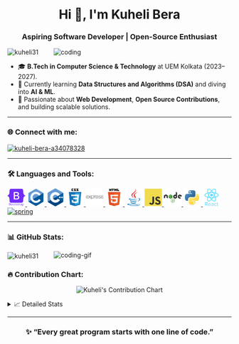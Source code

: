 <h1 align="center">Hi 👋, I'm Kuheli Bera</h1>
<h3 align="center">Aspiring Software Developer | Open-Source Enthusiast</h3>

<img align="right" alt="coding" width="400" src="https://i.pinimg.com/originals/7e/b2/49/7eb249f2fd2e58e9ad6dd60ef892971b.gif">

<p align="left">
  <img src="https://komarev.com/ghpvc/?username=kuheli31&label=Profile%20views&color=0e75b6&style=flat" alt="kuheli31" />
</p>

- 🎓 **B.Tech in Computer Science & Technology** at UEM Kolkata (2023–2027).  
- 🌱 Currently learning **Data Structures and Algorithms (DSA)** and diving into **AI & ML**.  
- 🔧 Passionate about **Web Development**, **Open Source Contributions**, and building scalable solutions.  

---

<h3 align="left">🌐 Connect with me:</h3>
<p align="left">
  <a href="https://linkedin.com/in/kuheli-bera-a34078328" target="_blank">
    <img align="center" src="https://raw.githubusercontent.com/rahuldkjain/github-profile-readme-generator/master/src/images/icons/Social/linked-in-alt.svg" alt="kuheli-bera-a34078328" height="30" width="40" />
  </a>
</p>

---

<h3 align="left">🛠️ Languages and Tools:</h3>
<p align="left"> 
  <a href="https://getbootstrap.com" target="_blank" rel="noreferrer"> <img src="https://raw.githubusercontent.com/devicons/devicon/master/icons/bootstrap/bootstrap-plain-wordmark.svg" alt="bootstrap" width="40" height="40"/> </a> 
  <a href="https://www.cprogramming.com/" target="_blank" rel="noreferrer"> <img src="https://raw.githubusercontent.com/devicons/devicon/master/icons/c/c-original.svg" alt="c" width="40" height="40"/> </a> 
  <a href="https://www.w3schools.com/cpp/" target="_blank" rel="noreferrer"> <img src="https://raw.githubusercontent.com/devicons/devicon/master/icons/cplusplus/cplusplus-original.svg" alt="cplusplus" width="40" height="40"/> </a> 
  <a href="https://www.w3schools.com/css/" target="_blank" rel="noreferrer"> <img src="https://raw.githubusercontent.com/devicons/devicon/master/icons/css3/css3-original-wordmark.svg" alt="css3" width="40" height="40"/> </a> 
  <a href="https://expressjs.com" target="_blank" rel="noreferrer"> <img src="https://raw.githubusercontent.com/devicons/devicon/master/icons/express/express-original-wordmark.svg" alt="express" width="40" height="40"/> </a> 
  <a href="https://www.w3.org/html/" target="_blank" rel="noreferrer"> <img src="https://raw.githubusercontent.com/devicons/devicon/master/icons/html5/html5-original-wordmark.svg" alt="html5" width="40" height="40"/> </a> 
  <a href="https://www.java.com" target="_blank" rel="noreferrer"> <img src="https://raw.githubusercontent.com/devicons/devicon/master/icons/java/java-original.svg" alt="java" width="40" height="40"/> </a> 
  <a href="https://developer.mozilla.org/en-US/docs/Web/JavaScript" target="_blank" rel="noreferrer"> <img src="https://raw.githubusercontent.com/devicons/devicon/master/icons/javascript/javascript-original.svg" alt="javascript" width="40" height="40"/> </a> 
  <a href="https://nodejs.org" target="_blank" rel="noreferrer"> <img src="https://raw.githubusercontent.com/devicons/devicon/master/icons/nodejs/nodejs-original-wordmark.svg" alt="nodejs" width="40" height="40"/> </a> 
  <a href="https://www.python.org" target="_blank" rel="noreferrer"> <img src="https://raw.githubusercontent.com/devicons/devicon/master/icons/python/python-original.svg" alt="python" width="40" height="40"/> </a> 
  <a href="https://reactjs.org/" target="_blank" rel="noreferrer"> <img src="https://raw.githubusercontent.com/devicons/devicon/master/icons/react/react-original-wordmark.svg" alt="react" width="40" height="40"/> </a> 
  <a href="https://spring.io/" target="_blank" rel="noreferrer"> <img src="https://www.vectorlogo.zone/logos/springio/springio-icon.svg" alt="spring" width="40" height="40"/> </a> 
</p>

---

<h3 align="left">📊 GitHub Stats:</h3>
<p>
  <img align="center" src="https://github-readme-stats.vercel.app/api?username=kuheli31&show_icons=true&theme=radical" alt="kuheli31" />
  <img align="right" src="https://gifdb.com/images/high/computer-system-coding-j3szfjv9fwb5at9x.gif" alt="coding-gif" width="400" style="margin-left:20px"/>
</p>
<h3 align="left">🔥 Contribution Chart:</h3>
<p align="center">
  <img src="https://github-readme-activity-graph.vercel.app/graph?username=kuheli31&bg_color=0d1117&color=f5f5f5&line=f500e4&point=ffab00&area=true&hide_border=true" alt="Kuheli's Contribution Chart"/>
</p>

<details>
  <summary>📈 Detailed Stats</summary>  
  <p align="center">
    <img src="https://github-profile-summary-cards.vercel.app/api/cards/profile-details?username=kuheli31&theme=radical" alt="Kuheli's GitHub Summary"/>
    <img src="https://github-readme-streak-stats-salesp07.vercel.app/?user=kuheli31&theme=react" height="200px" width="45%" alt="Kuheli's GitHub Streak Stats"/> 
  </p>
</details>

---

<h3 align="center">✨ “Every great program starts with one line of code.”</h3>
